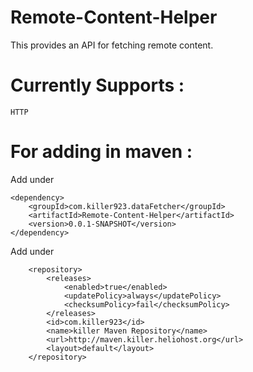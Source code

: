 Remote-Content-Helper
=====================
This provides an API for fetching remote content.

Currently Supports : 
=====================
	HTTP
	
For adding in maven :
=====================
Add under <dependencies> 

	<dependency>
		<groupId>com.killer923.dataFetcher</groupId>
		<artifactId>Remote-Content-Helper</artifactId>
		<version>0.0.1-SNAPSHOT</version>
	</dependency>

Add under <repositories>


		<repository>
			<releases>
				<enabled>true</enabled>
				<updatePolicy>always</updatePolicy>
				<checksumPolicy>fail</checksumPolicy>
			</releases>
			<id>com.killer923</id>
			<name>killer Maven Repository</name>
			<url>http://maven.killer.heliohost.org</url>
			<layout>default</layout>
		</repository>